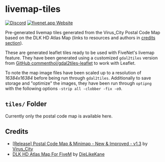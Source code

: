 # livemap-tiles

[![Discord](https://img.shields.io/badge/Discord-%235865F2.svg?&logo=discord&logoColor=white)](https://discord.gg/sWvkHuVQA5) [![fivenet.app Website](https://img.shields.io/badge/Website-fivenet.app-purple)](https://fivenet.app)

Pre-generated livemap tiles generated from the Virus_City Postal Code Map based on the DLK HD Atlas Map (links to resources and authors in [credits section](#credits)).

These are generated leaflet tiles ready to be used with FiveNet's livemap feature. They have been generated using a customized `gdal2tiles` version from [GitHub commenthol/gdal2tiles-leaflet](https://github.com/commenthol/gdal2tiles-leaflet) to work with Leaflet.

To note the map image files have been scaled up to a resolution of _16384x16384_ before being run through `gdal2tiles`.
Additionally to save storage and "optimize" the images, they have been run through `optipng` with the following options `-strip all -clobber -fix -o9`.

## `tiles/` Folder

Currently only the postal code map is available here.

## Credits

* [[Release] Postal Code Map & Minimap - New & Improved - v1.3](https://forum.cfx.re/t/release-postal-code-map-minimap-new-improved-v1-3/147458) by [Virus_City](https://forum.cfx.re/u/Virus_City)
* [DLK HD Atlas Map For FiveM](https://aothsa.com/2021/08/08/dlk-hd-atlas-map-for-fivem/) by [DieLikeKane](https://aothsa.com/gtav-fivem-map-mods/)

